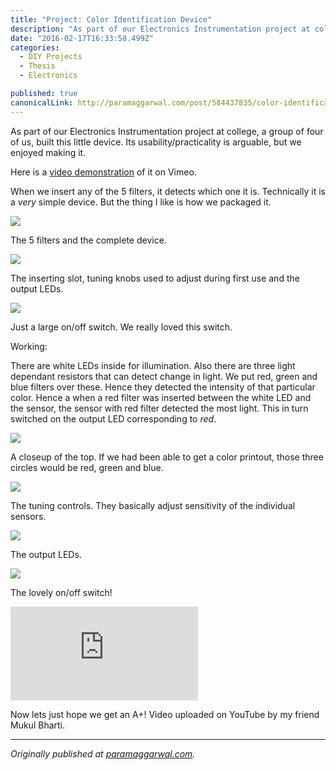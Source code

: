 ```yaml
---
title: "Project: Color Identification Device"
description: "As part of our Electronics Instrumentation project at college, a group of four of us, built this little device. Its usability/practicality is arguable, but we enjoyed making it. When we insert any of…"
date: "2016-02-17T16:33:58.499Z"
categories: 
  - DIY Projects
  - Thesis
  - Electronics

published: true
canonicalLink: http://paramaggarwal.com/post/584437835/color-identification-device-at-iiit
---
```


As part of our Electronics Instrumentation project at college, a group of four of us, built this little device. Its usability/practicality is arguable, but we enjoyed making it.

Here is a [video demonstration](http://t.umblr.com/redirect?z=http%3A%2F%2Fvimeo.com%2F11595394&t=YmMxNjQ4ZmQ4NGQxYjBlY2RmYzU3OGExYjBiNTg5ZGZjYTAxNzAzZCxsSHBWTTIycw%3D%3D) of it on Vimeo.

When we insert any of the 5 filters, it detects which one it is. Technically it is a _very_ simple device. But the thing I like is how we packaged it.

![](./asset-1.jpg)

The 5 filters and the complete device.

![](./asset-2.jpg)

The inserting slot, tuning knobs used to adjust during first use and the output LEDs.

![](./asset-3.jpg)

Just a large on/off switch. We really loved this switch.

Working:

There are white LEDs inside for illumination. Also there are three light dependant resistors that can detect change in light. We put red, green and blue filters over these. Hence they detected the intensity of that particular color. Hence a when a red filter was inserted between the white LED and the sensor, the sensor with red filter detected the most light. This in turn switched on the output LED corresponding to _red_.

![](./asset-4.jpg)

A closeup of the top. If we had been able to get a color printout, those three circles would be red, green and blue.

![](./asset-5.jpg)

The tuning controls. They basically adjust sensitivity of the individual sensors.

![](./asset-6.jpg)

The output LEDs.

![](./asset-7.jpg)

The lovely on/off switch!

<Embed src="https://www.youtube.com/embed/CO32TAsqKUs?feature=oembed" aspectRatio={0.562} />

Now lets just hope we get an A+! Video uploaded on YouTube by my friend Mukul Bharti.

---

_Originally published at_ [_paramaggarwal.com_](http://paramaggarwal.com/post/584437835/color-identification-device-at-iiit)_._
